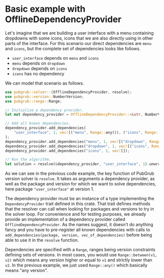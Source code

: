 # Basic example with OfflineDependencyProvider

Let's imagine that we are building a user interface
with a menu containing dropdowns with some icons,
icons that we are also directly using in other parts of the interface.
For this scenario our direct dependencies are `menu` and `icons`,
but the complete set of dependencies looks like follows.

- `user_interface` depends on `menu` and `icons`
- `menu` depends on `dropdown`
- `dropdown` depends on `icons`
- `icons` has no dependency

We can model that scenario as follows.

```rust
use pubgrub::solver::{OfflineDependencyProvider, resolve};
use pubgrub::version::NumberVersion;
use pubgrub::range::Range;

// Initialize a dependency provider.
let mut dependency_provider = OfflineDependencyProvider::<&str, NumberVersion>::new();

// Add all known dependencies.
dependency_provider.add_dependencies(
    "user_interface", 1, vec![("menu", Range::any()), ("icons", Range::any())],
);
dependency_provider.add_dependencies("menu", 1, vec![("dropdown", Range::any())]);
dependency_provider.add_dependencies("dropdown", 1, vec![("icons", Range::any())]);
dependency_provider.add_dependencies("icons", 1, vec![]);

// Run the algorithm.
let solution = resolve(&dependency_provider, "user_interface", 1).unwrap();
```

As we can see in the previous code example,
the key function of PubGrub version solver is `resolve`.
It takes as arguments a dependency provider,
as well as the package and version for which we want to solve
dependencies, here package `"user_interface"` at version 1.

The dependency provider must be an instance of a type implementing
the `DependencyProvider` trait defined in this crate.
That trait defines methods that the resolver can call
when looking for packages and versions to try in the solver loop.
For convenience and for testing purposes, we already provide
an implementation of a dependency provider called `OfflineDependencyProvider`.
As the names suggest, it doesn't do anything fancy
and you have to pre-register all known dependencies with calls to
`add_dependencies(package, version, vec_of_dependencies)`
before being able to use it in the `resolve` function.

Dependencies are specified with a `Range`,
ranges being version constraints defining sets of versions.
In most cases, you would use `Range::between(v1, v2)`
which means any version higher or equal to `v1` and strictly lower than `v2`.
In the previous example, we just used `Range::any()`
which basically means "any version".
